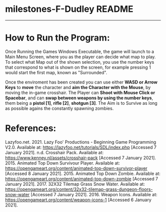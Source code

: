 # milestones-F-Dudley README
---

# How to Run the Program:

Once Running the Games Windows Executable, the game will launch to a Main Menu Screen, where you as the player can decide what map to play. 
To select what Map out of the shown selection, you use the number keys that correspond to what is shown on the screen, for example pressing 1 would start the first map, known as "Surrounded".

Once the enviroment has been created you can use either **WASD or Arrow Keys** to **move** the character and **aim the Character with the Mouse**, by moving the in-game crosshair.
The Player can **Shoot with Mouse Click or Spacebar**, and can **swap between weapons by using the number keys**, them being a **pistol [1]**, **rifle [2]**, **shotgun [3]**.
The Aim is to Survive as long as possible agains the constantly spawning zombies.

# References:
Lazyfoo.net. 2021. Lazy Foo' Productions - Beginning Game Programming V2.0. Available at: https://lazyfoo.net/tutorials/SDL/index.php [Accessed 7 January 2021].
n.d. Crosshair Pack. Available at: https://www.kenney.nl/assets/crosshair-pack [Accessed 7 January 2021].
2015. Animated Top Down Survivour Player. Available at: https://opengameart.org/content/animated-top-down-survivor-player [Accessed 8 January 2021].
2015. Animated Top Down Zombie. Available at: https://opengameart.org/content/animated-top-down-zombie [Accessed 7 January 2021].
2017. 32X32 Tilemap Grass Snow Water. Available at: https://opengameart.org/content/32x32-tilemap-grass-dungeon-floors-snow-water [Accessed 7 January 2021].
2016. Weapon Icons. Available at: https://opengameart.org/content/weapon-icons-1 [Accessed 6 January 2021].
